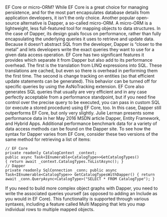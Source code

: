 EF Core or micro-ORM?
While EF Core is a great choice for managing persistence, and for the most part encapsulates database details from application developers, it isn’t the only choice. Another popular open-source alternative is Dapper, a so-called micro-ORM. A micro-ORM is a lightweight, less full-featured tool for mapping objects to data structures. In the case of Dapper, its design goals focus on performance, rather than fully encapsulating the underlying queries it uses to retrieve and update data. Because it doesn’t abstract SQL from the developer, Dapper is “closer to the metal” and lets developers write the exact queries they want to use for a given data access operation.
EF Core has two significant features it provides which separate it from Dapper but also add to its performance overhead. The first is the translation from LINQ expressions into SQL. These translations are cached, but even so there is overhead in performing them the first time. The second is change tracking on entities (so that efficient update statements can be generated). This behavior can be turned off for specific queries by using the AsNoTracking extension. EF Core also generates SQL queries that usually are very efficient and in any case perfectly acceptable from a performance standpoint, but if you need fine control over the precise query to be executed, you can pass in custom SQL (or execute a stored procedure) using EF Core, too. In this case, Dapper still outperforms EF Core, but only very slightly. Julie Lerman presents some performance data in her May 2016 MSDN article Dapper, Entity Framework, and Hybrid Apps. Additional performance benchmark data for a variety of data access methods can be found on the Dapper site.
To see how the syntax for Dapper varies from EF Core, consider these two versions of the same method for retrieving a list of items:

``` CSharp
// EF Core 
private readonly CatalogContext _context;
public async Task<IEnumerable<CatalogType>>GetCatalogTypes() 
{ return await _context.CatalogTypes.ToListAsync(); } 
// Dapper 
private readonly SqlConnection _conn; public async Task<IEnumerable<CatalogType>> GetCatalogTypesWithDapper() { return await _conn.QueryAsync<CatalogType>("SELECT * FROM CatalogType"); }
```

If you need to build more complex object graphs with Dapper, you need to write the associated queries yourself (as opposed to adding an Include as you would in EF Core). This functionality is supported through various syntaxes, including a feature called Multi Mapping that lets you map individual rows to multiple mapped objects.


